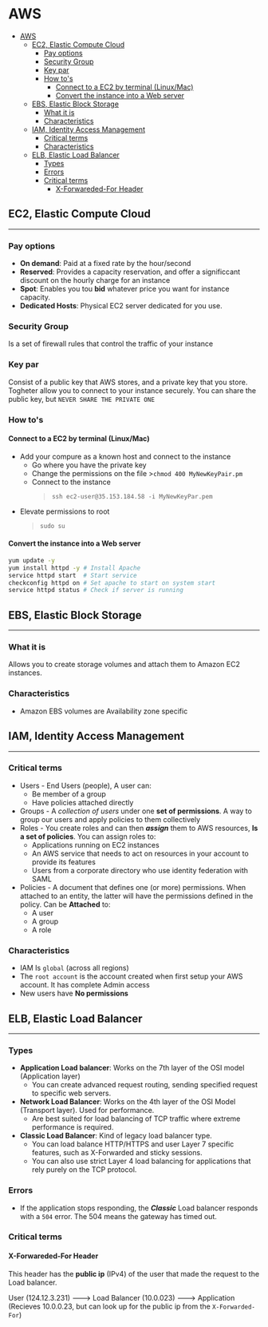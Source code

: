 # AWS
- [AWS](#aws)
	- [EC2, Elastic Compute Cloud](#ec2-elastic-compute-cloud)
		- [Pay options](#pay-options)
		- [Security Group](#security-group)
		- [Key par](#key-par)
		- [How to's](#how-tos)
			- [Connect to a EC2 by terminal (Linux/Mac)](#connect-to-a-ec2-by-terminal-linuxmac)
			- [Convert the instance into a Web server](#convert-the-instance-into-a-web-server)
	- [EBS, Elastic Block Storage](#ebs-elastic-block-storage)
		- [What it is](#what-it-is)
		- [Characteristics](#characteristics)
	- [IAM, Identity Access Management](#iam-identity-access-management)
		- [Critical terms](#critical-terms)
		- [Characteristics](#characteristics-1)
	- [ELB, Elastic Load Balancer](#elb-elastic-load-balancer)
		- [Types](#types)
		- [Errors](#errors)
		- [Critical terms](#critical-terms-1)
			- [X-Forwareded-For Header](#x-forwareded-for-header)

## EC2, Elastic Compute Cloud

___

### Pay options

- **On demand**: Paid at a fixed rate by the hour/second
- **Reserved**: Provides a capacity reservation, and offer a significcant discount on the hourly charge for an instance
- **Spot**: Enables you tou **bid** whatever price you want for instance capacity.
- **Dedicated Hosts**: Physical EC2 server dedicated for you use.

### Security Group

Is a set of firewall rules that control the traffic of your instance

### Key par

Consist of a public key that AWS stores, and a private key that you store. Togheter allow you to connect to your instance securely. You can share the public key, but `NEVER SHARE THE PRIVATE ONE`

### How to's

#### Connect to a EC2 by terminal (Linux/Mac)


- Add your compure as a known host and connect to the instance
  - Go where you have the private key
  - Change the permissions on the file
        >`chmod 400 MyNewKeyPair.pm`
  - Connect to the instance
    >`ssh ec2-user@35.153.184.58 -i MyNewKeyPar.pem`
- Elevate permissions to root
    > `sudo su`

#### Convert the instance into a Web server 


```bash
yum update -y
yum install httpd -y # Install Apache
service httpd start  # Start service
checkconfig httpd on # Set apache to start on system start
service httpd status # Check if server is running

```

## EBS, Elastic Block Storage

___

### What it is

Allows you to create storage volumes and attach them to Amazon EC2 instances.

### Characteristics

- Amazon EBS volumes are Availability zone specific

## IAM, Identity Access Management

___

### Critical terms

- Users - End Users (people), A user can:
  - Be member of a group
  - Have policies attached directly
- Groups - A *collection of users* under one **set of permissions**. A way to group our users and apply policies to them collectively
- Roles - You create roles and can then ***assign*** them to AWS resources, **Is a set of policies**. You can assign roles to:
  - Applications running on EC2 instances
  - An AWS service that needs to act on resources in your account to provide its features
  - Users from a corporate directory who use identity federation with SAML
- Policies - A document that defines one (or more) permissions. When attached to an entity, the latter will have the permissions defined in the policy. Can be **Attached** to:
  - A user
  - A group
  - A role

### Characteristics

- IAM Is `global` (across all regions)
- The `root account` is the account created when first setup your AWS account. It has complete Admin access
- New users have **No permissions**

## ELB, Elastic Load Balancer

___

### Types

- **Application Load balancer**: Works on the 7th layer of the OSI model (Application layer)
  - You can create advanced request routing, sending specified request to specific web servers.
- **Network Load Balancer**: Works on the 4th layer of the OSI Model (Transport layer). Used for performance.
  - Are best suited for load balancing of TCP traffic where extreme performance is required.
- **Classic Load Balancer**: Kind of legacy load balancer type.
  - You can load balance HTTP/HTTPS and user Layer 7 specific features, such as X-Forwarded and sticky sessions.
  - You can also use strict Layer 4 load balancing for applications that rely purely on the TCP protocol.

### Errors

- If the application stops responding, the ***Classic*** Load balancer responds with a `504` error. The 504 means the gateway has timed out.

### Critical terms

#### X-Forwareded-For Header

This header has the **public ip** (IPv4) of the user that made the request to the Load balancer.

User (124.12.3.231) ---> Load Balancer (10.0.023) ---> Application (Recieves 10.0.0.23, but can look up for the public ip from the `X-Forwarded-For`)